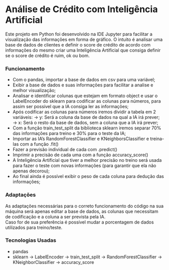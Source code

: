 # Análise de Crédito com Inteligência Artificial
Este projeto em Python foi desenvolvido na IDE Jupyter para facilitar a visualização das informações em forma de gráfico. O intuito é analisar uma base de dados de clientes e definir o score de crédito de acordo com informações do mesmo criar uma Inteligência Artificial que consiga definir se o score de crédito é ruim, ok ou bom.

### Funcionamento
- Com o pandas, importar a base de dados em csv para uma variável;
- Exibir a base de dados e suas informações para facilitar a analise e melhor visualização;  
- Analisar e identificar colunas que estejam em formato object e usar o LabelEncoder do sklearn para codificar as colunas para números, para assim ser possível que a IA consiga ler as informações;
- Após codificar as colunas para números iremos dividir a tabela em 2 variáveis:
     → y: Será a coluna da base de dados na qual a IA irá prever;
     → x: Será o resto da base de dados, sem a coluna que a IA irá prever;
- Com a função train_test_split da biblioteca sklearn iremos separar 70% das informações para treino e 30% para o teste da IA;
- Importar as IA’s RandomForestClassifier e KNeighborsClassifier e treina-las com a função .fit()
- Fazer a previsão individual de cada com .predict()
- Imprimir a precisão de cada uma com a função accuracy_score()
- A Inteligência Artificial que tiver a melhor precisão no treino será usada para fazer o teste com novas informações (para garantir que ela não apenas decorou);
- Ao final ainda é possível exibir o peso de cada coluna para dedução das informações;

### Adaptações
As adaptações necessárias para o correto funcionamento do código na sua máquina será apenas editar a base de dados, as colunas que necessitam de codificação e a coluna a ser prevista pela IA.<br>
Caso for de sua preferência é possível mudar a porcentagem de dados utilizados para treino/teste.

### Tecnologias Usadas
- pandas
- sklearn
     → LabelEncoder
     → train_test_split
     → RandomForestClassifier
     → KNeighborClassifier
     → accuracy_score



